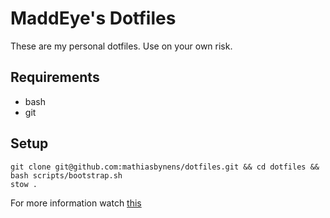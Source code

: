 # MaddEye's Dotfiles

These are my personal dotfiles. Use on your own risk.

## Requirements

- bash
- git

## Setup

```terminal
git clone git@github.com:mathiasbynens/dotfiles.git && cd dotfiles && bash scripts/bootstrap.sh
stow .
```

For more information watch [this](https://www.youtube.com/watch?v=y6XCebnB9gs)
